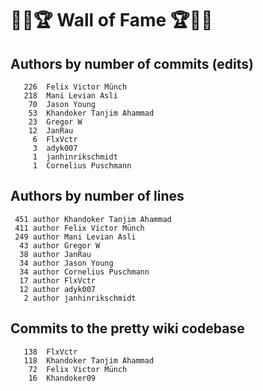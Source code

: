 # 👏💫🏆 Wall of Fame 🏆💫👏

## Authors by number of commits (edits)

```
   226	Felix Victor Münch
   218	Mani Levian Asli
    70	Jason Young
    53	Khandoker Tanjim Ahammad
    23	Gregor W
    12	JanRau
     6	FlxVctr
     3	adyk007
     1	janhinrikschmidt
     1	Cornelius Puschmann
```

## Authors by number of lines

```
 451 author Khandoker Tanjim Ahammad
 411 author Felix Victor Münch
 249 author Mani Levian Asli
  43 author Gregor W
  38 author JanRau
  34 author Jason Young
  34 author Cornelius Puschmann
  17 author FlxVctr
  12 author adyk007
   2 author janhinrikschmidt
```

## Commits to the pretty wiki codebase

```
   138	FlxVctr
   118	Khandoker Tanjim Ahammad
    72	Felix Victor Münch
    16	Khandoker09
```
